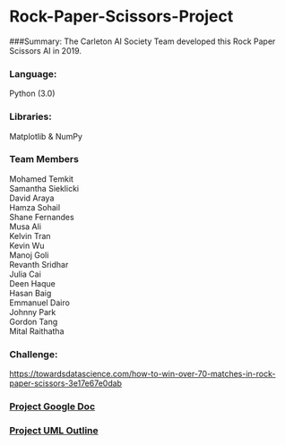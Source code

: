 # Rock-Paper-Scissors-Project

###Summary:
The Carleton AI Society Team developed this Rock Paper Scissors AI in 2019.

### Language: 

Python (3.0) 

### Libraries:

Matplotlib & NumPy

### Team Members
Mohamed Temkit\
Samantha Sieklicki\
David Araya\
Hamza Sohail\
Shane Fernandes\
Musa Ali\
Kelvin Tran\
Kevin Wu\
Manoj Goli\
Revanth Sridhar\
Julia Cai\
Deen Haque\
Hasan Baig\
Emmanuel Dairo\
Johnny Park\
Gordon Tang\
Mital Raithatha

### Challenge:

https://towardsdatascience.com/how-to-win-over-70-matches-in-rock-paper-scissors-3e17e67e0dab

### [Project Google Doc](https://docs.google.com/document/d/1oG6n_vd1Fgdpourc7Dl1LbjLy_fLD1V5E2WEWUQd4TA/edit?usp=sharing)

### [Project UML Outline](https://drive.google.com/file/d/1WUv93TYrMRMko8XCpfw0i1ucC9A3nPNP/view?usp=sharing)
